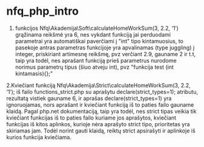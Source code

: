 # nfq_php_intro

1. funkcijos Nfq\Akademija\Soft\calculateHomeWorkSum(3, 2.2, ‘1’) grąžinama reikšmė yra 6, nes vykdant funkciją jai perduodami parametrai yra automatiškai paverčiami į "int" tipo kintamuosius, to pasekoje antras parametras funkcijoje yra apvalinamas (type juggling) į integer, priskiriant artimesnę reikšmę, pvz verčiant 2.9, gauname 2 ir t.t, taip yra todėl, nes aprašant funkciją prieš parametrus nurodome norimus parametrų tipus (šiuo atveju int), pvz "funkcija test (int kintamasis){};"

2.Kviečiant funkciją Nfq\Akademija\Strict\calculateHomeWorkSum(3, 2.2, ‘1’); iš failo functions_strict.php su aprašytu declare(strict_types=1); atributu, rezultatą vistiek gauname 6, ir aprašas declare(strict_types=1) yra ignoruojamas, nors aprašant ir kviečiant funkciją iš to paties failo gauname klaidą. Pagal php.net dokumentaciją, taip yra todėl, nes strict tipas veikia tik kviečiant funkcijas iš to paties failo kuriame jos aprašytos, kviečiant funkcijas iš kitos aplinkos, kurioje nėra aprašyto strict tipo, prioritetas yra skiriamas jam. Todėl norint gauti klaidą, reiktų strict apsirašyti ir aplinkoje iš kurios funkcija kviečiama.
